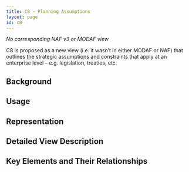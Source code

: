 ```yaml
---
title: C8 – Planning Assumptions
layout: page
id: c8
---
```


*No corresponding NAF v3 or MODAF view*

C8 is proposed as a new view (i.e. it wasn’t in either MODAF or NAF)
that outlines the strategic assumptions and constraints that apply at an
enterprise level – e.g. legislation, treaties, etc.

## Background


## Usage


## Representation


## Detailed View Description


## Key Elements and Their Relationships




